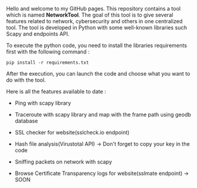Hello and welcome to my GitHub pages. This repository contains a tool which is named **NetworkTool**. The goal of this tool is to give several features related to network, cybersecurity and others in one centralized tool. The tool is developed in Python with some well-known libraries such Scapy and endpoints API. 

To execute the python code, you need to install the libraries requirements first with the following command : 

```pip install -r requirements.txt```

After the execution, you can launch the code and choose what you want to do with the tool. 

Here is all the features available to date : 

- Ping with scapy library

- Traceroute with scapy library and map with the frame path using geodb database

- SSL checker for website(sslcheck.io endpoint)

- Hash file analysis(Virustotal API) -> Don't forget to copy your key in the code
  
- Sniffing packets on network with scapy

- Browse Certificate Transparency logs for website(sslmate endpoint) -> SOON
